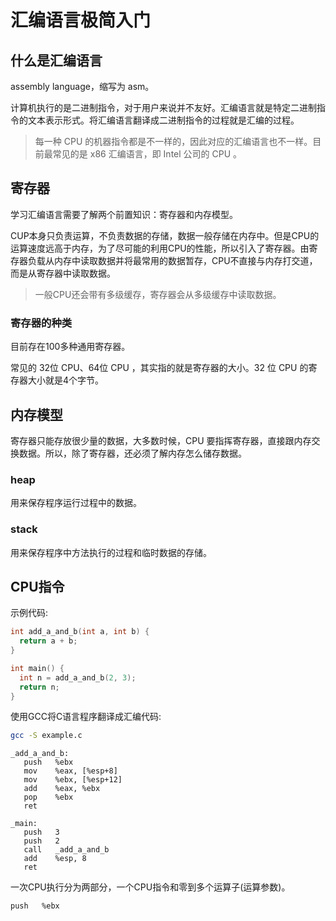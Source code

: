 # 汇编语言极简入门



## 什么是汇编语言

assembly language，缩写为 asm。

计算机执行的是二进制指令，对于用户来说并不友好。汇编语言就是特定二进制指令的文本表示形式。将汇编语言翻译成二进制指令的过程就是汇编的过程。



> 每一种 CPU 的机器指令都是不一样的，因此对应的汇编语言也不一样。目前最常见的是 x86 汇编语言，即 Intel 公司的 CPU 。



## 寄存器

学习汇编语言需要了解两个前置知识：寄存器和内存模型。



CUP本身只负责运算，不负责数据的存储，数据一般存储在内存中。但是CPU的运算速度远高于内存，为了尽可能的利用CPU的性能，所以引入了寄存器。由寄存器负载从内存中读取数据并将最常用的数据暂存，CPU不直接与内存打交道，而是从寄存器中读取数据。



> 一般CPU还会带有多级缓存，寄存器会从多级缓存中读取数据。



### 寄存器的种类

目前存在100多种通用寄存器。

常见的 32位 CPU、64位 CPU ，其实指的就是寄存器的大小。32 位 CPU 的寄存器大小就是4个字节。



## 内存模型

寄存器只能存放很少量的数据，大多数时候，CPU 要指挥寄存器，直接跟内存交换数据。所以，除了寄存器，还必须了解内存怎么储存数据。

### heap

用来保存程序运行过程中的数据。

### stack

用来保存程序中方法执行的过程和临时数据的存储。



## CPU指令



示例代码:

```c
int add_a_and_b(int a, int b) {
  return a + b;
}

int main() {
  int n = add_a_and_b(2, 3);
  return n;
}
```



使用GCC将C语言程序翻译成汇编代码:

```sh
gcc -S example.c
```



```assembly
_add_a_and_b:
   push   %ebx
   mov    %eax, [%esp+8] 
   mov    %ebx, [%esp+12]
   add    %eax, %ebx 
   pop    %ebx 
   ret  

_main:
   push   3
   push   2
   call   _add_a_and_b 
   add    %esp, 8
   ret
```



一次CPU执行分为两部分，一个CPU指令和零到多个运算子(运算参数)。

```assembly
push   %ebx
```
